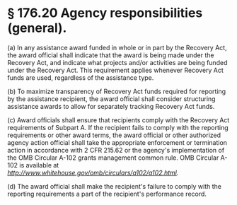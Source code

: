 # § 176.20   Agency responsibilities (general).

(a) In any assistance award funded in whole or in part by the Recovery Act, the award official shall indicate that the award is being made under the Recovery Act, and indicate what projects and/or activities are being funded under the Recovery Act. This requirement applies whenever Recovery Act funds are used, regardless of the assistance type.


(b) To maximize transparency of Recovery Act funds required for reporting by the assistance recipient, the award official shall consider structuring assistance awards to allow for separately tracking Recovery Act funds.


(c) Award officials shall ensure that recipients comply with the Recovery Act requirements of Subpart A. If the recipient fails to comply with the reporting requirements or other award terms, the award official or other authorized agency action official shall take the appropriate enforcement or termination action in accordance with 2 CFR 215.62 or the agency's implementation of the OMB Circular A-102 grants management common rule. OMB Circular A-102 is available at *http://www.whitehouse.gov/omb/circulars/a102/a102.html.*

(d) The award official shall make the recipient's failure to comply with the reporting requirements a part of the recipient's performance record.





